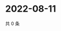 # 2022-08-11

共 0 条

<!-- BEGIN WEIBO -->
<!-- 最后更新时间 Thu Aug 11 2022 16:20:03 GMT+0800 (China Standard Time) -->

<!-- END WEIBO -->
